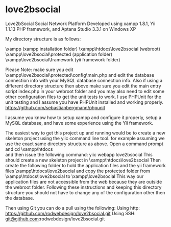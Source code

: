 love2bsocial
============

Love2bSocial Social Network Platform
Developed using xampp 1.8.1, Yii 1.1.13 PHP framework, and Aptana Studio 3.3.1 on Windows XP

My directory structure is as follows:

\xampp (xampp installation folder)
\xampp\htdocs\love2bsocial (webroot)
\xampp\love2bsocial\protected (application folder)
\xampp\love2bsocial\framework (yii framework folder)

Please Note: make sure you edit \xampp\love2bsocial\protected\config\main.php and edit the
database connection info with your MySQL database connection info. Also if using a different
directory structure then above make sure you edit the main entry script index.php in your
webroot folder and you may also need to edit some other configuration files to get the unit
tests to work. I use PHPUnit for the unit testing and I assume you have PHPUnit installed
and working properly. https://github.com/sebastianbergmann/phpunit

I assume you know how to setup xampp and configure it properly, setup a MySQL
database, and have some experience using the Yii framework.

The easiest way to get this project up and running would be to create a new
skeleton project using the yiic command line tool.
for example assuming we use the exact same directory structure as above.
Open a command prompt and cd \xampp\htdocs\
and then issue the following command:
yiic webapp love2bsocial
This should create a new skeleton project in \xampp\htdocs\love2bsocial
Then create the following folder to hold the application files and the yii
framework files
\xampp\htdocs\love2bsocial
and copy the protected folder from \xampp\htdocs\love2bsocial to
\xampp\love2bsocial
This way our application files are not accessible from the web because they are
outside the webroot folder.
Following these instructions and keeping this directory structure you should not
have to change any of the configuration other then the database.

Then using Git you can do a pull using the following:
Using http: https://github.com/rodwebdesign/love2bsocial.git
Using SSH: git@github.com:rodwebdesign/love2bsocial.git